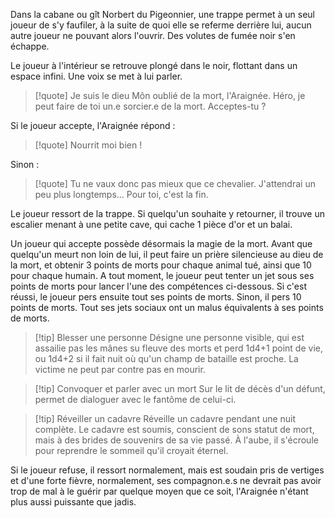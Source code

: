 Dans la cabane ou gît Norbert du Pigeonnier, une trappe permet à un seul joueur de s'y faufiler, à la suite de quoi elle se referme derrière lui, aucun autre joueur ne pouvant alors l'ouvrir. Des volutes de fumée noir s'en échappe.

Le joueur à l'intérieur se retrouve plongé dans le noir, flottant dans un espace infini. Une voix se met à lui parler.

> [!quote]
> Je suis le dieu Môn oublié de la mort, l'Araignée. Héro, je peut faire de toi un.e sorcier.e de la mort. Acceptes-tu ?

Si le joueur accepte, l'Araignée répond :

> [!quote]
> Nourrit moi bien !

Sinon :

> [!quote]
> Tu ne vaux donc pas mieux que ce chevalier. J'attendrai un peu plus longtemps... Pour toi, c'est la fin.

Le joueur ressort de la trappe. Si quelqu'un souhaite y retourner, il trouve un escalier menant à une petite cave, qui cache 1 pièce d'or et un balai.

Un joueur qui accepte possède désormais la magie de la mort.
Avant que quelqu'un meurt non loin de lui, il peut faire un prière silencieuse au dieu de la mort, et obtenir 3 points de morts pour chaque animal tué, ainsi que 10 pour chaque humain.
A tout moment, le joueur peut tenter un jet sous ses points de morts pour lancer l'une des compétences ci-dessous. Si c'est réussi, le joueur pers ensuite tout ses points de morts. Sinon, il pers 10 points de morts.
Tout ses jets sociaux ont un malus équivalents à ses points de morts.

> [!tip] Blesser une personne
> Désigne une personne visible, qui est assailie pas les mânes su fleuve des morts et perd 1d4+1 point de vie, ou 1d4+2 si il fait nuit où qu'un champ de bataille est proche. La victime ne peut par contre pas en mourir.

> [!tip] Convoquer et parler avec un mort
> Sur le lit de décès d'un défunt, permet de dialoguer avec le fantôme de celui-ci.

> [!tip] Réveiller un cadavre
> Réveille un cadavre pendant une nuit complète. Le cadavre est soumis, conscient de sons statut de mort, mais à des brides de souvenirs de sa vie passé. À l'aube, il s'écroule pour reprendre le sommeil qu'il croyait éternel.

Si le joueur refuse, il ressort normalement, mais est soudain pris de vertiges et d'une forte fièvre, 
normalement, ses compagnon.e.s ne devrait pas avoir trop de mal à le guérir par quelque moyen que ce soit, l'Araignée n'étant plus aussi puissante que jadis.